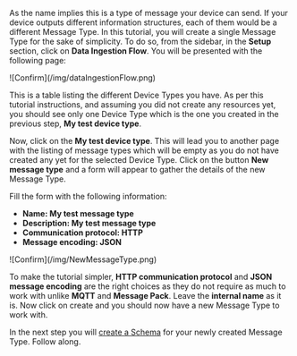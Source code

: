 As the name implies this is a type of message your device can send. If your device outputs different information structures, each of them would be a different Message Type. In this tutorial, you will create a single Message Type for the sake of simplicity. To do so, from the sidebar, in the **Setup** section, click on **Data Ingestion Flow**. You will be presented with the following page:

<div class="tutorial-image-container">
    ![Confirm](/img/dataIngestionFlow.png)
</div>

This is a table listing the different Device Types you have. As per this tutorial instructions, and assuming you did not create any resources yet, you should see only one Device Type which is the one you created in the previous step, **My test device type**.

Now, click on the **My test device type**. This will lead you to another page with the listing of message types which will be empty as you do not have created any yet for the selected Device Type. Click on the button **New message type** and a form will appear to gather the details of the new Message Type.


Fill the form with the following information:

- **Name: My test message type**
- **Description: My test message type**
- **Communication protocol: HTTP**
- **Message encoding: JSON**

<div class="tutorial-image-container">
    ![Confirm](/img/NewMessageType.png)
</div>


To make the tutorial simpler, **HTTP communication protocol** and **JSON message encoding** are the right choices as they do not require as much to work with unlike **MQTT** and **Message Pack**. Leave the **internal name** as it is. Now click on create and you should now have a new Message Type to work with.

In the next step you will <a href="./Step 3 - Creating a Schema" target="_self">create a Schema</a> for your newly created Message Type. Follow along.